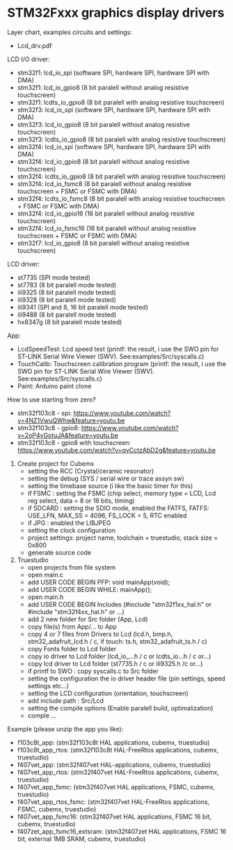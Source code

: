 # STM32Fxxx graphics display drivers

Layer chart, examples circuits and settings:
- Lcd_drv.pdf

LCD I/O driver:
- stm32f1: lcd_io_spi (software SPI, hardware SPI, hardware SPI with DMA)
- stm32f1: lcd_io_gpio8 (8 bit paralell without analog resistive touchscreen)
- stm32f1: lcdts_io_gpio8 (8 bit paralell with analog resistive touchscreen)
- stm32f3: lcd_io_spi (software SPI, hardware SPI, hardware SPI with DMA)
- stm32f3: lcd_io_gpio8 (8 bit paralell without analog resistive touchscreen)
- stm32f3: lcdts_io_gpio8 (8 bit paralell with analog resistive touchscreen)
- stm32f4: lcd_io_spi (software SPI, hardware SPI, hardware SPI with DMA)
- stm32f4: lcd_io_gpio8 (8 bit paralell without analog resistive touchscreen)
- stm32f4: lcdts_io_gpio8 (8 bit paralell with analog resistive touchscreen)
- stm32f4: lcd_io_fsmc8 (8 bit paralell without analog resistive touchscreen + FSMC or FSMC with DMA)
- stm32f4: lcdts_io_fsmc8 (8 bit paralell with analog resistive touchscreen + FSMC or FSMC with DMA)
- stm32f4: lcd_io_gpio16 (16 bit paralell without analog resistive touchscreen)
- stm32f4: lcd_io_fsmc16 (16 bit paralell without analog resistive touchscreen + FSMC or FSMC with DMA)
- stm32f7: lcd_io_gpio8 (8 bit paralell without analog resistive touchscreen)

LCD driver:
- st7735  (SPI mode tested)
- st7783  (8 bit paralell mode tested)
- ili9325 (8 bit paralell mode tested)
- ili9328 (8 bit paralell mode tested)
- ili9341 (SPI and 8, 16 bit paralell mode tested)
- ili9488 (8 bit paralell mode tested)
- hx8347g (8 bit paralell mode tested)

App:
- LcdSpeedTest: Lcd speed test 
  (printf: the result, i use the SWO pin for ST-LINK Serial Wire Viewer (SWV). See:examples/Src/syscalls.c)
- TouchCalib: Touchscreen calibration program 
  (printf: the result, i use the SWO pin for ST-LINK Serial Wire Viewer (SWV). See:examples/Src/syscalls.c)
- Paint: Arduino paint clone

How to use starting from zero?
 - stm32f103c8 - spi: https://www.youtube.com/watch?v=4NZ1VwuQWhw&feature=youtu.be
 - stm32f103c8 - gpio8: https://www.youtube.com/watch?v=2oP4vGotuJA&feature=youtu.be
 - stm32f103c8 - gpio8 with touchscreen: https://www.youtube.com/watch?v=qyCctzAbD2g&feature=youtu.be
1. Create project for Cubemx
   - setting the RCC (Crystal/ceramic resonator)
   - setting the debug (SYS / serial wire or trace assyn sw)
   - setting the timebase source (i like the basic timer for this)
   - if FSMC : setting the FSMC (chip select, memory type = LCD, Lcd reg select, data = 8 or 16 bits, timing)
   - if SDCARD : setting the SDIO mode, enabled the FATFS, FATFS: USE_LFN, MAX_SS = 4096, FS_LOCK = 5, RTC enabled
   - if JPG : enabled the LIBJPEG
   - setting the clock configuration
   - project settings: project name, toolchain = truestudio, stack size = 0x800
   - generate source code
2. Truestudio
   - open projects from file system
   - open main.c
   - add USER CODE BEGIN PFP: void mainApp(void);
   - add USER CODE BEGIN WHILE: mainApp();
   - open main.h
   - add USER CODE BEGIN Includes (#include "stm32f1xx_hal.h" or #include "stm32f4xx_hal.h" or ...)
   - add 2 new folder for Src folder (App, Lcd)
   - copy file(s) from App/... to App
   - copy 4 or 7 files from Drivers to Lcd (lcd.h, bmp.h, stm32_adafruit_lcd.h / c, if touch: ts.h, stm32_adafruit_ts.h / c)
   - copy Fonts folder to Lcd folder
   - copy io driver to Lcd folder (lcd_io_...h / c or lcdts_io...h / c or...)
   - copy lcd driver to Lcd folder (st7735.h / c or ili9325.h /c or...)
   - if printf to SWO : copy syscalls.c to Src folder
   - setting the configuration the io driver header file (pin settings, speed settings etc...)
   - setting the LCD configuration (orientation, touchscreen)
   - add include path : Src/Lcd
   - setting the compile options (Enable paralell build, optimalization)
   - comple ...
   
Example (please unzip the app you like):
- f103c8t_app: (stm32f103c8t HAL applications, cubemx, truestudio)
- f103c8t_app_rtos: (stm32f103c8t HAL-FreeRtos applications, cubemx, truestudio)
- f407vet_app: (stm32f407vet HAL-applications, cubemx, truestudio)
- f407vet_app_rtos: (stm32f407vet HAL-FreeRtos applications, cubemx, truestudio)
- f407vet_app_fsmc: (stm32f407vet HAL applications, FSMC, cubemx, truestudio)
- f407vet_app_rtos_fsmc: (stm32f407vet HAL-FreeRtos applications, FSMC, cubemx, truestudio)
- f407vet_app_fsmc16: (stm32f407vet HAL applications, FSMC 16 bit, cubemx, truestudio)
- f407zet_app_fsmc16_extsram: (stm32f407zet HAL applications, FSMC 16 bit, external 1MB SRAM, cubemx, truestudio)

